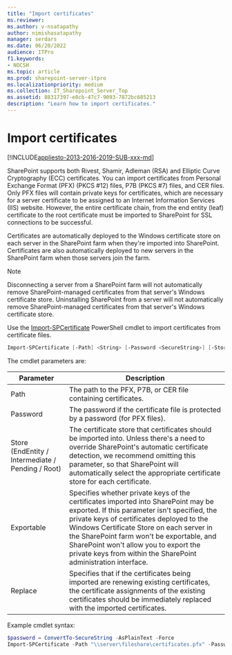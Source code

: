 ```yaml
---
title: "Import certificates"
ms.reviewer: 
ms.author: v-nsatapathy
author: nimishasatapathy
manager: serdars
ms.date: 06/20/2022
audience: ITPro
f1.keywords:
- NOCSH
ms.topic: article
ms.prod: sharepoint-server-itpro
ms.localizationpriority: medium
ms.collection: IT_Sharepoint_Server_Top
ms.assetid: 88317397-e0cb-47c7-9093-7872bc685213
description: "Learn how to import certificates."
---
```


 
# Import certificates

[!INCLUDE[appliesto-2013-2016-2019-SUB-xxx-md](../includes/appliesto-2013-2016-2019-SUB-xxx-md.md)]

SharePoint supports both Rivest, Shamir, Adleman (RSA) and Elliptic Curve Cryptography (ECC) certificates. You can import certificates from Personal Exchange Format (PFX) (PKCS #12) files, P7B (PKCS #7) files, and CER files. Only PFX files will contain private keys for certificates, which are necessary for a server certificate to be assigned to an Internet Information Services (IIS) website. However, the entire certificate chain, from the end entity (leaf) certificate to the root certificate must be imported to SharePoint for SSL connections to be successful.

Certificates are automatically deployed to the Windows certificate store on each server in the SharePoint farm when they're imported into SharePoint. Certificates are also automatically deployed to new servers in the SharePoint farm when those servers join the farm.

> [!NOTE]
> Disconnecting a server from a SharePoint farm will not automatically remove SharePoint-managed certificates from that server's Windows certificate store. Uninstalling SharePoint from a server will not automatically remove SharePoint-managed certificates from that server's Windows certificate store.

Use the [Import-SPCertificate](/powershell/module/sharepoint-server/import-spcertificate) PowerShell cmdlet to import certificates from certificate files.


```powershell
Import-SPCertificate [-Path] <String> [-Password <SecureString>] [-Store {EndEntity | Intermediate | Pending | Root}] [-Exportable] [-Replace] [-AssignmentCollection <SPAssignmentCollection>] [-WhatIf] [-Confirm] [<CommonParameters>]
```

The cmdlet parameters are:

|Parameter|Description|
|--- |--- |
|Path| The path to the PFX, P7B, or CER file containing certificates.|
|Password | The password if the certificate file is protected by a password (for PFX files).|
|Store (EndEntity / Intermediate / Pending / Root)| The certificate store that certificates should be imported into. Unless there's a need to override SharePoint's automatic certificate detection, we recommend omitting this parameter, so that SharePoint will automatically select the appropriate certificate store for each certificate.|
|Exportable| Specifies whether private keys of the certificates imported into SharePoint may be exported. If this parameter isn't specified, the private keys of certificates deployed to the Windows Certificate Store on each server in the SharePoint farm won't be exportable, and SharePoint won't allow you to export the private keys from within the SharePoint administration interface.|
|Replace| Specifies that if the certificates being imported are renewing existing certificates, the certificate assignments of the existing certificates should be immediately replaced with the imported certificates.|

Example cmdlet syntax:

```powershell
$password = ConvertTo-SecureString -AsPlainText -Force 
Import-SPCertificate -Path "\\server\fileshare\certificates.pfx" -Password $password -Exportable
```